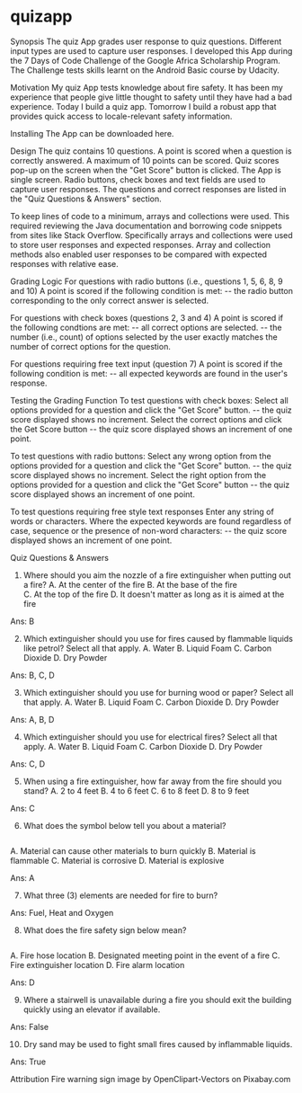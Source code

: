 # quizapp

Synopsis
The quiz App grades user response to quiz questions. Different input types are used to capture user responses.
I developed this App during the 7 Days of Code Challenge of the Google Africa Scholarship Program.
The Challenge tests skills learnt on the Android Basic course by Udacity.

Motivation
My quiz App tests knowledge about fire safety. It has been my experience that people give little thought to safety until they have had
a bad experience. Today I build a quiz app. Tomorrow I build a robust app that provides quick access to locale-relevant safety information.

Installing
The App can be downloaded here.

Design
The quiz contains 10 questions. A point is scored when a question is correctly answered. A maximum of 10 points can be scored. Quiz scores pop-up on the screen when the "Get Score" button is clicked. The App is single screen. Radio buttons, check boxes and text fields are used to capture user responses. The questions and correct responses are listed in the "Quiz Questions & Answers" section.

To keep lines of code to a minimum, arrays and collections were used. This required reviewing the Java documentation and borrowing code snippets from sites like Stack Overflow. Specifically arrays and collections were used to store user responses and expected responses. Array and collection methods also enabled user responses to be compared with expected responses with relative ease.

Grading Logic
For questions with radio buttons (i.e., questions 1, 5, 6, 8, 9 and 10)
A point is scored if the following condition is met:
-- the radio button corresponding to the only correct answer is selected.

For questions with check boxes (questions 2, 3 and 4)
A point is scored if the following condtions are met:
-- all correct options are selected.
-- the number (i.e., count) of options selected by the user exactly matches the number of correct options for the question.

For questions requiring free text input (question 7)
A point is scored if the following condition is met:
--  all expected keywords are found in the user's response.

Testing the Grading Function
To test questions with check boxes:
Select all options provided for a question and click the "Get Score" button.
-- the quiz score displayed shows no increment.
Select the correct options and click the Get Score button
-- the quiz score displayed shows an increment of one point.


To test questions with radio buttons:
Select any wrong option from the options provided for a question and click the "Get Score" button.
-- the quiz score displayed shows no increment.
Select the right option from the options provided for a question and click the "Get Score" button
-- the quiz score displayed shows an increment of one point.

To test questions requiring free style text responses
Enter any string of words or characters.
Where the expected keywords are found regardless of case, sequence or the presence of non-word characters:
-- the quiz score displayed shows an increment of one point.

Quiz Questions & Answers

1. Where should you aim the nozzle of a fire extinguisher when putting out a fire?
A. At the center of the fire
B. At the base of the fire   
C. At the top of the fire
D. It doesn't matter as long as it is aimed at the fire

Ans: B

2. Which extinguisher should you use for fires caused by flammable liquids like petrol? Select all that apply.
A. Water
B. Liquid Foam
C. Carbon Dioxide
D. Dry Powder

Ans: B, C, D

3. Which extinguisher should you use for burning wood or paper? Select all that apply.
A. Water
B. Liquid Foam
C. Carbon Dioxide
D. Dry Powder

Ans: A, B, D

4. Which extinguisher should you use for electrical fires? Select all that apply.
A. Water
B. Liquid Foam
C. Carbon Dioxide
D. Dry Powder

Ans: C, D

5. When using a fire extinguisher, how far away from the fire should you stand?
A. 2 to 4 feet
B. 4 to 6 feet
C. 6 to 8 feet
D. 8 to 9 feet

Ans: C

6. What does the symbol below tell you about a material?

<Image>
    
A. Material can cause other materials to burn quickly
B. Material is flammable
C. Material is corrosive
D. Material is explosive

Ans: A

7. What three (3) elements are needed for fire to burn?

Ans: Fuel, Heat and Oxygen

8. What does the fire safety sign below mean?

<Image>

A. Fire hose location
B. Designated meeting point in the event of a fire
C. Fire extinguisher location
D. Fire alarm location

Ans: D

9. Where a stairwell is unavailable during a fire you should exit the building quickly using an elevator if available.
     
Ans: False

10. Dry sand may be used to fight small fires caused by inflammable liquids.
    
Ans: True


Attribution
Fire warning sign image by OpenClipart-Vectors on Pixabay.com

















